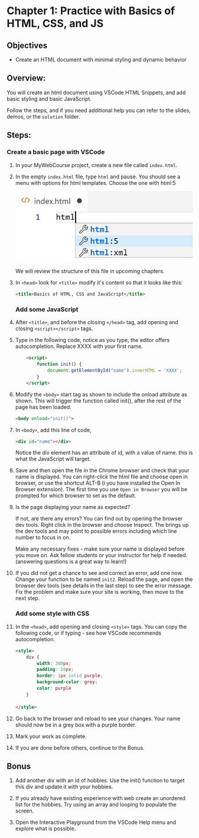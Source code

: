 # Chapter 1: Practice with Basics of HTML, CSS, and JS
## Objectives
* Create an HTML document with minimal styling and dynamic behavior


## Overview:
You will create an html document using VSCode HTML Snippets, and add basic styling and basic JavaScript.

Follow the steps, and if you need additional help you can refer to the slides, demos, or the `solution` folder.

## Steps:

### Create a basic page with VSCode

1. In your MyWebCourse project, create a new file called `index.html`. 

2. In the empty `index.html` file, type `html` and pause. You should see a menu with options for html templates. Choose the one with html:5
   
   ![image of html emmet abbreviation](../screenshots/html-emmet.png)

    We will review the structure of this file in upcoming chapters.

3. In `<head>` look for `<title>` modify it's content so that it looks like this:
    ```html
    <title>Basics of HTML, CSS and JavaScript</title>
    ```

    ### Add some JavaScript

4. After `<title>`, and before the closing `</head>` tag, add opening and closing `<script></script>` tags.

5. Type in the following code, notice as you type, the editor offers autocompletion. Replace XXXX with your first name.

    ```html
        <script>
            function init() {
                document.getElementById("name").innerHTML = 'XXXX';
            }
        </script>
    ```            

6. Modify the `<body>` start tag as shown to include the onload attribute as shown. This will trigger the function called init(), after the rest of the page has been loaded.
    ```html
    <body onload="init()">
    ```

7. In `<body>`, add this line of code, 
    ```html
    <div id="name"></div>
    ```
    Notice the div element has an attribute of id, with a value of name. this is what the JavaScript will target.

8. Save and then open the file in the Chrome browser and check that your name is displayed. You can right-click the html file and choose open in browser, or use the shortcut ALT-B (i you have installed the Open In Browser extension). The first time you use `Open in Browser` you will be prompted for which browser to set as the default.

9.  Is the page displaying your name as expected? 

    If not, are there any errors? You can find out by opening the browser dev tools. Right click in the browser and choose Inspect. The brings up the dev tools and may point to possible errors including which line number to focus in on. 

    Make any necessary fixes - make sure your name is displayed before you move on. Ask fellow students or your instructor for help if needed. (answering questions is a great way to learn!)

10. If you did not get a chance to see and correct an error, add one now. Change your function to be named `init2`. Reload the page, and open the browser dev tools (see details in the last step) to see the error message.  Fix the problem and make sure your site is working, then move to the next step.

    ### Add some style with CSS

11. In the `<head>`, add opening and closing `<style>` tags. You can copy the following code, or if typing - see how VSCode recommends autocompletion.

    ```html
    <style>
        div {
            width: 300px;
            padding: 10px;
            border: 1px solid purple;
            background-color: grey;
            color: purple
        }

    </style>
    ```

12. Go back to the browser and reload to see your changes. Your name should now be in a grey box with a purple border.

13. Mark your work as complete.

14. If you are done before others, continue to the Bonus.

## Bonus

1. Add another div with an id of hobbies. Use the init() function to target this div and update it with your hobbies. 

1. If you already have existing experience with web create an unordered list for the hobbies. Try using an array and looping to populate the screen.
   
2. Open the Interactive Playground from the VSCode Help menu and explore what is possible.
